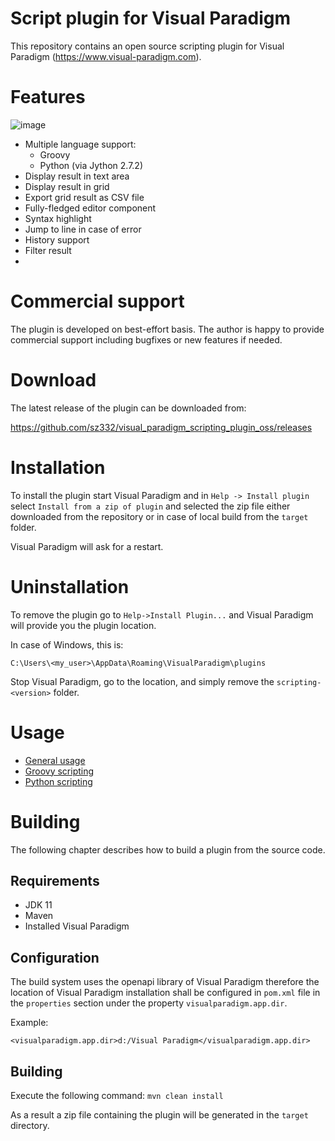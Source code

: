 # Script plugin for Visual Paradigm

This repository contains an open source scripting plugin for Visual Paradigm (https://www.visual-paradigm.com).

# Features

![image](https://user-images.githubusercontent.com/8182138/146509410-f6ea8cf3-055f-42e8-8e0f-e862e79c187a.png)

* Multiple language support:
  * Groovy
  * Python (via Jython 2.7.2)
* Display result in text area
* Display result in grid
* Export grid result as CSV file
* Fully-fledged editor component
* Syntax highlight
* Jump to line in case of error
* History support
* Filter result
* 

# Commercial support

The plugin is developed on best-effort basis. The author is happy to provide commercial support including bugfixes or
new features if needed.

# Download

The latest release of the plugin can be downloaded from:

https://github.com/sz332/visual_paradigm_scripting_plugin_oss/releases

# Installation

To install the plugin start Visual Paradigm and in `Help -> Install plugin`
select `Install from a zip of plugin` and selected the zip file either downloaded from the repository or in case of
local build from the `target`
folder.

Visual Paradigm will ask for a restart.

# Uninstallation

To remove the plugin go to `Help->Install Plugin...` and Visual Paradigm will provide you the plugin location.

In case of Windows, this is:

`C:\Users\<my_user>\AppData\Roaming\VisualParadigm\plugins`

Stop Visual Paradigm, go to the location, and simply remove the `scripting-<version>` folder.

# Usage

* [General usage](docs/general.md)
* [Groovy scripting](docs/groovy.md)
* [Python scripting](docs/jython.md)

# Building

The following chapter describes how to build a plugin from the source code.

## Requirements

* JDK 11
* Maven
* Installed Visual Paradigm

## Configuration

The build system uses the openapi library of Visual Paradigm therefore the location of Visual Paradigm installation
shall be configured in `pom.xml` file in the `properties` section under the property `visualparadigm.app.dir`.

Example:

`<visualparadigm.app.dir>d:/Visual Paradigm</visualparadigm.app.dir>`

## Building

Execute the following command: `mvn clean install`

As a result a zip file containing the plugin will be generated in the `target` directory.

